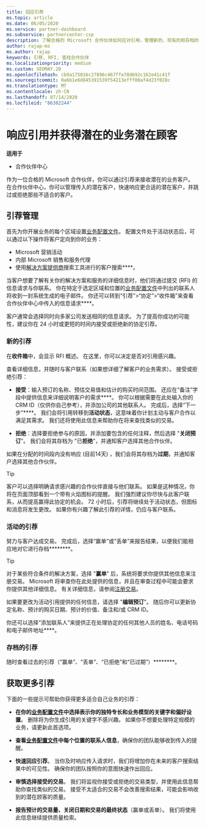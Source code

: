 ```yaml
---
title: 回应引荐
ms.topic: article
ms.date: 06/05/2020
ms.service: partner-dashboard
ms.subservice: partnercenter-csp
description: 了解合格的 Microsoft 合作伙伴如何应对引用，管理新的、现有的和存档的引用，并在将来获取更多的推荐。
author: rajap-ms
ms.author: rajap
keywords: 引荐, RFI, 查找合作伙伴
ms.localizationpriority: medium
ms.custom: SEOMAY.20
ms.openlocfilehash: cb9a175016c27896c467ffe78d692c162e41c41f
ms.sourcegitcommit: 0a6b1e6d845391539f54213efff00af4d23f028c
ms.translationtype: MT
ms.contentlocale: zh-CN
ms.lasthandoff: 07/14/2020
ms.locfileid: "86302244"
---
```

# <a name="respond-to-referrals-and-get-potential-business-leads"></a>响应引用并获得潜在的业务潜在顾客

**适用于**

- 合作伙伴中心

作为一位合格的 Microsoft 合作伙伴，你可以通过引荐来接收潜在的业务客户。 在合作伙伴中心，你可以管理传入的潜在客户，快速响应更合适的潜在客户，并跳过或拒绝那些不适合的客户。 

## <a name="referral-management"></a>引荐管理

首先为你开展业务的每个区域设置[业务配置文件](create-a-marketing-profile.md)。 配置文件处于活动状态后，可以通过以下操作将客户定向到你的业务：

- Microsoft 营销活动
- 内部 Microsoft 销售和服务代理
- 使用[解决方案提供商](https://www.microsoft.com/solution-providers/home)搜索工具进行的客户搜索****。

当客户想要了解有关你的解决方案和服务的详细信息时，他们将通过提交 (RFI) 的信息请求与你联系。 你在特定于选定区域和位置的[业务配置文件](create-a-marketing-profile.md)中列出的联系人将收到一封系统生成的电子邮件。 你还可以转到“引荐”>“协定”>“收件箱”来查看合作伙伴中心中传入的信息请求****。

客户通常会选择同时向多家公司发送相同的信息请求。 为了提高你成功的可能性，建议你在 24 小时或更短的时间内接受或拒绝新的协定引荐。

### <a name="new-referrals"></a>新的引荐

在**收件箱**中，会显示 RFI 概述。 在这里，你可以决定是否对引用感兴趣。

查看详细信息，并随时与客户联系（如果想详细了解客户的业务需求）。 接受或拒绝引荐：

- **接受**：输入预订的名称、预估交易值和估计的购买时间范围。 还应在“备注”字段中提供信息来详细说明客户的需求****。 你可以根据需要在此处输入你的 CRM ID（仅供你自己参考），并添加公司的其他联系人。 完成后，选择“下一步”****。 我们会将引用转移到**活动状态**，这意味着你计划主动与客户合作以满足其需求。 我们还将使用此信息来帮助你在将来查找类似的交易。

- **拒绝**：选择要拒绝参与的原因，并添加要包含的任何注释，然后选择 "**关闭预订**"。 我们会将其存档为 "已**拒绝**"，并通知客户选择其他合作伙伴。

如果在分配的时间段内没有响应 (目前14天) ，我们会将其存档为**过期**，并通知客户选择其他合作伙伴。

> [!TIP]
> 客户可以选择明确请求感兴趣的合作伙伴直接与他们联系。 如果是这种情况，你将在页面顶部看到一个带有火焰图标的提醒。 我们强烈建议你尽快与此客户联系，从而提高赢得此协定的机会。 72 小时后，引荐将继续处于活动状态，但图标和消息将发生更改。 如果你有兴趣了解此引荐的详情，仍应与客户联系。

### <a name="active-referrals"></a>活动的引荐

努力与客户达成交易。 完成后，选择“赢单”或“丢单”来报告结果，以便我们能相应地对它进行存档********。

> [!TIP]
> 对于某些符合条件的解决方案，选择 "**赢单**" 后，系统将要求你提供其他信息来注册交易。 Microsoft 将审查你在此处提供的信息，并且在审查过程中可能会要求你提供其他详细信息。 有关详细信息，请参阅[注册交易](register-deals.md)。

如果要更改为活动引用提供的任何信息，请选择 "**编辑预订**"。 随后你可以更新协定名称、预计的购买日期、预计的价值、备注和/或 CRM ID。

你还可以选择“添加联系人”来提供正在处理协定的任何其他人员的姓名、电话号码和电子邮件地址****。


### <a name="archived-referrals"></a>存档的引荐

随时查看过去的引荐（“赢单”、“丢单”、“已拒绝”和“已过期”）********。 

## <a name="getting-more-referrals"></a>获取更多引荐

下面的一些提示可帮助你获得更多适合自己业务的引荐：

- **在你的[业务配置文件](create-a-marketing-profile.md)中选择表示你的独特专长和业务模型的关键字和偏好设置**。 删除将为你生成引用的关键字不感兴趣。 如果你不想要处理特定规模的业务，请更新此首选项。

- **查看[业务配置文件](create-a-marketing-profile.md)中每个位置的联系人信息**，确保你的团队能够收到传入的提醒。

- **快速回应引荐**。 当你及时响应传入请求时，我们将增加你在未来的客户搜索结果中的可见性。 确保你的团队按照你的意图快速作出回应。

- **审慎选择接受的交易**。 我们将监视你接受或拒绝的交易类型，并使用此信息帮助你查找类似的交易。 接受不太适合的交易不会改善搜索结果，可能会影响收到的潜在顾客的质量。

- **报告预计的交易量、关闭日期和交易的最终状态**（赢单或丢单）。 我们将使用此信息继续提供质量检索。
